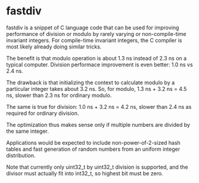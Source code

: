 # fastdiv

fastdiv is a snippet of C language code that can be used for improving
performance of division or modulo by rarely varying or non-compile-time
invariant integers. For compile-time invariant integers, the C compiler is most
likely already doing similar tricks.

The benefit is that modulo operation is about 1.3 ns instead of 2.3 ns on a
typical computer. Division performace improvement is even better: 1.0 ns vs 2.4
ns.

The drawback is that initializing the context to calculate modulo by a
particular integer takes about 3.2 ns. So, for modulo, 1.3 ns + 3.2 ns = 4.5
ns, slower than 2.3 ns for ordinary modulo.

The same is true for division: 1.0 ns + 3.2 ns = 4.2 ns, slower than 2.4 ns as
required for ordinary division.

The optimization thus makes sense only if multiple numbers are divided by the
same integer.

Applications would be expected to include non-power-of-2-sized hash tables and
fast generation of random numbers from an uniform integer distribution.

Note that currently only uint32\_t by uint32\_t division is supported, and the
divisor must actually fit into int32\_t, so highest bit must be zero.
